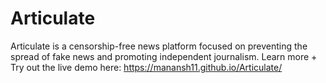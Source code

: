 # Articulate
Articulate is a censorship-free news platform focused on preventing the spread of fake news and promoting independent journalism.
Learn more + Try out the live demo here: https://manansh11.github.io/Articulate/

